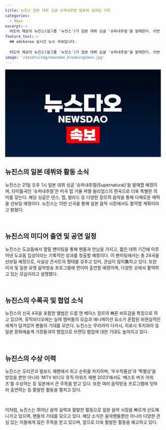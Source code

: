 ```yaml
---
title: 뉴진스 일본 데뷔 싱글 슈퍼내추럴 발표에 설레임 가득
categories:
  - News
excerpt: >
  어도어 제공의 뉴진스(걸그룹 '뉴진스')가 일본 데뷔 싱글 '슈퍼내추럴'을 발매한다. 이번 싱글의 타이틀곡 '슈퍼내추럴'은 미국 팝 거물 퍼렐 윌리엄스가 편곡에 참여했으며, 멤버들은 음악과 안무에 대한 설명을 통해 기대감을 높였다. 실제 영상과 애니메이션의 혼합, 브랜딩 협업 등으로 독특한 콘텐츠를 선보이며 다채로운 예술적 요소를 담아냈다. 도쿄돔에서의 팬미팅과 신곡 공연으로 관심을 모으며 일본 음악 시상식에서 여러 상을 수상한 뉴진스는 일본 대표 음악방송 프로그램에도 연이어 출연할 예정이다.
feature_text: >
  ## adskorea 실시간 뉴스 속보입니다.

  어도어 제공의 뉴진스(걸그룹 '뉴진스')가 일본 데뷔 싱글 '슈퍼내추럴'을 발매한다. 이번 싱글의 타이틀곡 '슈퍼내추럴'은 미국 팝 거물 퍼렐 윌리엄스가 편곡에 참여했으며, 멤버들은 음악과 안무에 대한 설명을 통해 기대감을 높였다. 실제 영상과 애니메이션의 혼합, 브랜딩 협업 등으로 독특한 콘텐츠를 선보이며 다채로운 예술적 요소를 담아냈다. 도쿄돔에서의 팬미팅과 신곡 공연으로 관심을 모으며 일본 음악 시상식에서 여러 상을 수상한 뉴진스는 일본 대표 음악방송 프로그램에도 연이어 출연할 예정이다.
image: '/assets/img/newsdao_breakingnews.jpg'
---
```


<p><img src="/assets/img/newsdao_breakingnews.jpg" alt="adskorea 속보" /></p>

<h2 data-ke-size="size26">뉴진스의 일본 데뷔와 활동 소식</h2>

<p>뉴진스는 21일 오후 1시 일본 데뷔 싱글 ‘슈퍼내추럴(Supernatural)’을 발매할 예정이며, 타이틀곡인 ‘슈퍼내추럴’은 미국 팝 거물 퍼렐 윌리엄스의 편곡으로 더욱 특별한 의미를 갖는다. 해당 싱글은 댄스, 랩, 발라드 등 다양한 장르의 음악을 통해 다채로운 매력을 선보일 예정이다. 뉴진스는 이번 신곡을 통해 일본 음악 시장에서도 활약할 계획이라고 밝혔다.</p>

<p data-ke-size="size16">&nbsp;</p>

<h2 data-ke-size="size26">뉴진스의 미디어 출연 및 공연 일정</h2>

<p>뉴진스는 도쿄돔에서 열릴 팬미팅을 통해 팬들과 만남을 가지고, 짧은 데뷔 기간에 이루어낸 도쿄돔 입성이라는 기록적인 성과를 창출할 예정이다. 이 팬미팅에서는 총 24곡을 선보일 예정으로, 사실상 콘서트의 형태를 갖추고 있어, 관심이 많이集하고 있다. 또한 미국 및 일본 유명 음악방송 프로그램에 연이어 출연할 예정이며, 다양한 곳에서 활약하고 있는 모습이라고 설명했다.</p>

<p data-ke-size="size16">&nbsp;</p>

<h2 data-ke-size="size26">뉴진스의 수록곡 및 협업 소식</h2>

<p>뉴진스의 신곡 4곡을 포함한 앨범은 드럼 앤 베이스 장르의 빠른 비트감을 특징으로 하고 있으며, 뮤직비디오에는 실제 멤버들의 모습과 애니메이션 요소가 혼합된 비현실적인 세계가 담겨있어 팬들의 기대를 모은다. 뉴진스는 무라카미 다카시, 히로시 후지와라 등 일본 문화예술계 거장들과의 협업으로 브랜딩 협업에 대한 기대도 높아지고 있다.</p>

<p data-ke-size="size16">&nbsp;</p>

<h2 data-ke-size="size26">뉴진스의 수상 이력</h2>

<p>뉴진스는 오리콘과 빌보드 재팬에서 최고 순위를 차지하며, ‘우수작품상’과 ‘특별상’을 받았을 뿐만 아니라 ‘MTV 비디오 뮤직 어워즈 재팬 2023′에서도 ‘베스트 버즈 어워즈’를 수상하는 등 일본에서 큰 주목을 받고 있다. 또한 여러 음악방송 프로그램에 잇따라 출연하는 등 활발한 활동을 펼치고 있다.</p>

<p data-ke-size="size16">&nbsp;</p>

<p>이처럼, 뉴진스는 뛰어난 음악 실력과 활발한 활동으로 일본 음악 시장을 빠르게 선도해나가고 있으며, 팬들의 기대를 모으고 있다. 해당 소식은 음악팬들뿐만 아니라 다양한 관심 있는 이들에게 많은 주목을 받고 있으며, 앞으로 더욱 활발한 활동을 예고하고 있다.</p>

